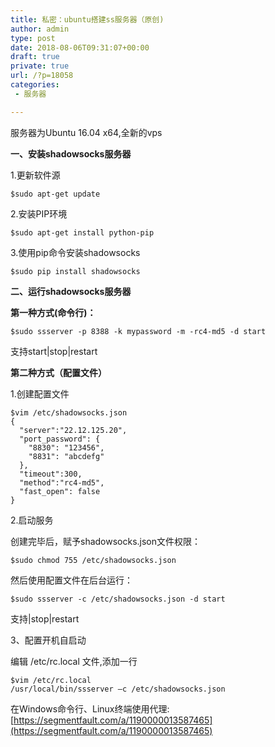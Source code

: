 ```yaml
---
title: 私密：ubuntu搭建ss服务器（原创)
author: admin
type: post
date: 2018-08-06T09:31:07+00:00
draft: true
private: true
url: /?p=18058
categories:
 - 服务器

---
```

服务器为Ubuntu 16.04 x64,全新的vps

**一、安装shadowsocks服务器**

1.更新软件源


```
$sudo apt-get update
```

2.安装PIP环境


```
$sudo apt-get install python-pip
```

3.使用pip命令安装shadowsocks


```
$sudo pip install shadowsocks
```

**二、运行shadowsocks服务器**

**第一种方式(命令行)：**

```
$sudo ssserver -p 8388 -k mypassword -m -rc4-md5 -d start
```

支持start|stop|restart


**第二种方式（配置文件）**

1.创建配置文件

```
$vim /etc/shadowsocks.json
{
  "server":"22.12.125.20",
  "port_password": {
    "8830": "123456",
    "8831": "abcdefg"
  },
  "timeout":300,
  "method":"rc4-md5",
  "fast_open": false
}

```

2.启动服务

创建完毕后，赋予shadowsocks.json文件权限：


```
$sudo chmod 755 /etc/shadowsocks.json
```

然后使用配置文件在后台运行：


```
$sudo ssserver -c /etc/shadowsocks.json -d start
```

支持|stop|restart


3、配置开机自启动

编辑 /etc/rc.local 文件,添加一行


```
$vim /etc/rc.local
/usr/local/bin/ssserver –c /etc/shadowsocks.json
```

在Windows命令行、Linux终端使用代理: [https://segmentfault.com/a/1190000013587465](https://segmentfault.com/a/1190000013587465)